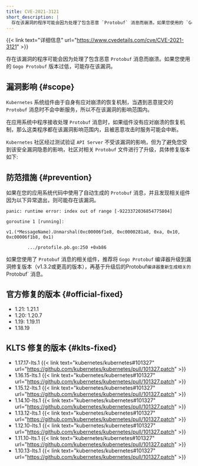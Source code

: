 ```yaml
---
title: CVE-2021-3121
short_description: |
  存在该漏洞的程序可能会因为处理了包含恶意 `Protobuf` 消息而崩溃。如果您使用的 `Gogo Protobuf` 版本过低，可能存在该漏洞。
---
```


{{< link text="详细信息" url="https://www.cvedetails.com/cve/CVE-2021-3121" >}}

存在该漏洞的程序可能会因为处理了包含恶意 `Protobuf` 消息而崩溃。如果您使用的 `Gogo Protobuf` 版本过低，可能存在该漏洞。

## 漏洞影响 {#scope}

`Kubernetes` 系统组件由于自身有应对崩溃的恢复机制，当遇到恶意提交的 `Protobuf` 消息时不会中断服务，所以不在该漏洞的影响范围内。

在应用系统中程序接收处理 `Protobuf` 消息时，如果组件没有应对崩溃的恢复机制，那么这类程序都在该漏洞影响范围内，且被恶意攻击时服务可能会中断。

`Kubernetes` 社区经过测试验证 `API Server` 不受该漏洞的影响，但为了避免您受到该安全漏洞隐患的影响，社区对相关 `Protobuf` 文件进行了升级，具体修复版本如下: 

## 防范措施 {#prevention}

如果在您的应用系统代码中使用了自动生成的 `Protobuf` 消息，并且发现相关组件因为以下异常退出，则可能存在该漏洞。

```
panic: runtime error: index out of range [-9223372036854775804]

goroutine 1 [running]:

v1.(*MessageName).Unmarshal(0xc00006f1e8, 0xc0000281a8, 0xa, 0x10, 0xc00006f1b8, 0x1)

        .../protofile.pb.go:250 +0xb86
```

如果您使用了 `Protobuf` 消息的相关组件，推荐将 `Gogo Protobuf` 编译器升级到漏洞修复版本（v1.3.2或更高的版本），再基于升级后的Protobuf` 编译器重新生成相关的 `Protobuf` 消息。

## 官方修复的版本 {#official-fixed}

- 1.21: 1.21.1
- 1.20: 1.20.7
- 1.19: 1.19.11
- 1.18.19

## KLTS 修复的版本 {#klts-fixed}

- 1.17.17-lts.1 {{< link text="kubernetes/kubernetes#101327" url="https://github.com/kubernetes/kubernetes/pull/101327.patch" >}}
- 1.16.15-lts.1 {{< link text="kubernetes/kubernetes#101327" url="https://github.com/kubernetes/kubernetes/pull/101327.patch" >}}
- 1.15.12-lts.1 {{< link text="kubernetes/kubernetes#101327" url="https://github.com/kubernetes/kubernetes/pull/101327.patch" >}}
- 1.14.10-lts.1 {{< link text="kubernetes/kubernetes#101327" url="https://github.com/kubernetes/kubernetes/pull/101327.patch" >}}
- 1.13.12-lts.1 {{< link text="kubernetes/kubernetes#101327" url="https://github.com/kubernetes/kubernetes/pull/101327.patch" >}}
- 1.12.10-lts.1 {{< link text="kubernetes/kubernetes#101327" url="https://github.com/kubernetes/kubernetes/pull/101327.patch" >}}
- 1.11.10-lts.1 {{< link text="kubernetes/kubernetes#101327" url="https://github.com/kubernetes/kubernetes/pull/101327.patch" >}}
- 1.10.13-lts.1 {{< link text="kubernetes/kubernetes#101327" url="https://github.com/kubernetes/kubernetes/pull/101327.patch" >}}
